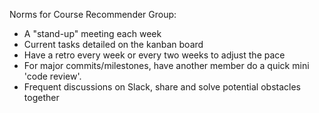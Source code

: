 Norms for Course Recommender Group: 
  * A "stand-up" meeting each week
  * Current tasks detailed on the kanban board
  * Have a retro every week or every two weeks to adjust the pace
  * For major commits/milestones, have another member do a quick mini 'code review'.
  * Frequent discussions on Slack, share and solve potential obstacles together
